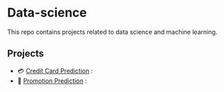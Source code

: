 # Data-science
This repo contains projects related to data science and machine learning.

## Projects
* 💳 [Credit Card Prediction](https://github.com/AdesinaA/data-science/tree/main/Credit%20Card%20Default%20Loan%20Prediction) :
* 🥇 [Promotion Prediction](https://github.com/AdesinaA/data-science/tree/main/Promotion%20Prediction) :



